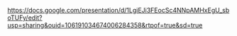 https://docs.google.com/presentation/d/1LgiEJi3FEocSc4NNpAMHxEgU_sboTUFy/edit?usp=sharing&ouid=106191034674006284358&rtpof=true&sd=true
